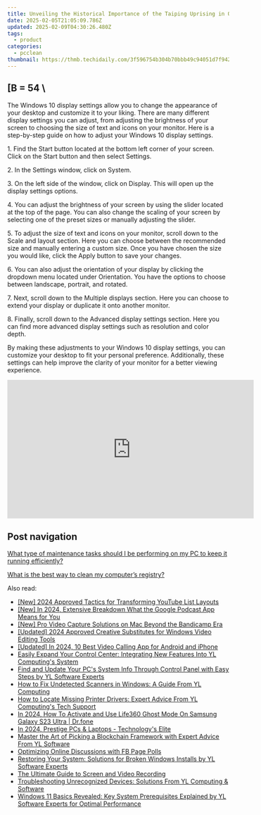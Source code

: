 ```yaml
---
title: Unveiling the Historical Importance of the Taiping Uprising in Qing Dynasty Era – Analysis From YL Tech Experts
date: 2025-02-05T21:05:09.786Z
updated: 2025-02-09T04:30:26.480Z
tags:
  - product
categories:
  - pcclean
thumbnail: https://thmb.techidaily.com/3f596754b304b70bbb49c94051d7f942eb048636fc50a63ae9e11d57d284605d.jpg
---
```


## \[B = 54 \

The Windows 10 display settings allow you to change the appearance of your desktop and customize it to your liking. There are many different display settings you can adjust, from adjusting the brightness of your screen to choosing the size of text and icons on your monitor. Here is a step-by-step guide on how to adjust your Windows 10 display settings. 

1\. Find the Start button located at the bottom left corner of your screen. Click on the Start button and then select Settings.

2\. In the Settings window, click on System.

3\. On the left side of the window, click on Display. This will open up the display settings options. 

4\. You can adjust the brightness of your screen by using the slider located at the top of the page. You can also change the scaling of your screen by selecting one of the preset sizes or manually adjusting the slider.

5\. To adjust the size of text and icons on your monitor, scroll down to the Scale and layout section. Here you can choose between the recommended size and manually entering a custom size. Once you have chosen the size you would like, click the Apply button to save your changes.

6\. You can also adjust the orientation of your display by clicking the dropdown menu located under Orientation. You have the options to choose between landscape, portrait, and rotated.

7\. Next, scroll down to the Multiple displays section. Here you can choose to extend your display or duplicate it onto another monitor.

8\. Finally, scroll down to the Advanced display settings section. Here you can find more advanced display settings such as resolution and color depth. 

By making these adjustments to your Windows 10 display settings, you can customize your desktop to fit your personal preference. Additionally, these settings can help improve the clarity of your monitor for a better viewing experience.

<!-- affiliate ads begin -->
<iframe width="560" height="315" src="https://www.youtube.com/embed/QPAKth3O_5c?si=M69YSY0Mk_gsdU0Q" title="YouTube video player" frameborder="0" allow="accelerometer; autoplay; clipboard-write; encrypted-media; gyroscope; picture-in-picture; web-share" referrerpolicy="strict-origin-when-cross-origin" allowfullscreen></iframe>
<!-- affiliate ads end -->

## Post navigation

[What type of maintenance tasks should I be performing on my PC to keep it running efficiently?](https://tools.techidaily.com/pcclean/products/)

[What is the best way to clean my computer’s registry?](https://tools.techidaily.com/pcclean/products/)

<ins class="adsbygoogle"
     style="display:block"
     data-ad-format="autorelaxed"
     data-ad-client="ca-pub-7571918770474297"
     data-ad-slot="1223367746"></ins>

<ins class="adsbygoogle"
     style="display:block"
     data-ad-client="ca-pub-7571918770474297"
     data-ad-slot="8358498916"
     data-ad-format="auto"
     data-full-width-responsive="true"></ins>

<span class="atpl-alsoreadstyle">Also read:</span>
<div><ul>
<li><a href="https://youtube-docs.techidaily.com/024-approved-tactics-for-transforming-youtube-list-layouts/"><u>[New] 2024 Approved Tactics for Transforming YouTube List Layouts</u></a></li>
<li><a href="https://fox-access.techidaily.com/new-in-2024-extensive-breakdown-what-the-google-podcast-app-means-for-you/"><u>[New] In 2024, Extensive Breakdown What the Google Podcast App Means for You</u></a></li>
<li><a href="https://visual-screen-recording.techidaily.com/new-pro-video-capture-solutions-on-mac-beyond-the-bandicamp-era/"><u>[New] Pro Video Capture Solutions on Mac Beyond the Bandicamp Era</u></a></li>
<li><a href="https://article-posts.techidaily.com/updated-2024-approved-creative-substitutes-for-windows-video-editing-tools/"><u>[Updated] 2024 Approved Creative Substitutes for Windows Video Editing Tools</u></a></li>
<li><a href="https://screen-capture.techidaily.com/updated-in-2024-10-best-video-calling-app-for-android-and-iphone/"><u>[Updated] In 2024, 10 Best Video Calling App for Android and iPhone</u></a></li>
<li><a href="https://discover-alternatives.techidaily.com/easily-expand-your-control-center-integrating-new-features-into-yl-computings-system/"><u>Easily Expand Your Control Center: Integrating New Features Into YL Computing's System</u></a></li>
<li><a href="https://discover-alternatives.techidaily.com/find-and-update-your-pcs-system-info-through-control-panel-with-easy-steps-by-yl-software-experts/"><u>Find and Update Your PC's System Info Through Control Panel with Easy Steps by YL Software Experts</u></a></li>
<li><a href="https://discover-alternatives.techidaily.com/how-to-fix-undetected-scanners-in-windows-a-guide-from-yl-computing/"><u>How to Fix Undetected Scanners in Windows: A Guide From YL Computing</u></a></li>
<li><a href="https://discover-alternatives.techidaily.com/how-to-locate-missing-printer-drivers-expert-advice-from-yl-computings-tech-support/"><u>How to Locate Missing Printer Drivers: Expert Advice From YL Computing's Tech Support</u></a></li>
<li><a href="https://location-social.techidaily.com/in-2024-how-to-activate-and-use-life360-ghost-mode-on-samsung-galaxy-s23-ultra-drfone-by-drfone-virtual-android/"><u>In 2024, How To Activate and Use Life360 Ghost Mode On Samsung Galaxy S23 Ultra | Dr.fone</u></a></li>
<li><a href="https://extra-guidance.techidaily.com/in-2024-prestige-pcs-and-laptops-technologys-elite/"><u>In 2024, Prestige PCs & Laptops - Technology's Elite</u></a></li>
<li><a href="https://discover-alternatives.techidaily.com/master-the-art-of-picking-a-blockchain-framework-with-expert-advice-from-yl-software/"><u>Master the Art of Picking a Blockchain Framework with Expert Advice From YL Software</u></a></li>
<li><a href="https://facebook.techidaily.com/optimizing-online-discussions-with-fb-page-polls/"><u>Optimizing Online Discussions with FB Page Polls</u></a></li>
<li><a href="https://discover-alternatives.techidaily.com/restoring-your-system-solutions-for-broken-windows-installs-by-yl-software-experts/"><u>Restoring Your System: Solutions for Broken Windows Installs by YL Software Experts</u></a></li>
<li><a href="https://screen-sharing-recording.techidaily.com/the-ultimate-guide-to-screen-and-video-recording/"><u>The Ultimate Guide to Screen and Video Recording</u></a></li>
<li><a href="https://discover-alternatives.techidaily.com/troubleshooting-unrecognized-devices-solutions-from-yl-computing-and-software/"><u>Troubleshooting Unrecognized Devices: Solutions From YL Computing & Software</u></a></li>
<li><a href="https://discover-alternatives.techidaily.com/windows-11-basics-revealed-key-system-prerequisites-explained-by-yl-software-experts-for-optimal-performance/"><u>Windows 11 Basics Revealed: Key System Prerequisites Explained by YL Software Experts for Optimal Performance</u></a></li>
</ul></div>

